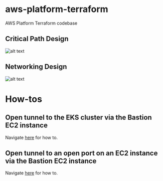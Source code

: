 # aws-platform-terraform
AWS Platform Terraform codebase 

## Critical Path Design
![alt text](https://github.com/National-Digital-Twin/integration-architecture/blob/main/CloudPlatform/AWS/docs/Critical-Path_Design.png)

## Networking Design
![alt text](https://github.com/National-Digital-Twin/integration-architecture/blob/main/CloudPlatform/AWS/docs/networking.png)

# How-tos

## Open tunnel to the EKS cluster via the Bastion EC2 instance
Navigate [here](https://github.com/National-Digital-Twin/integration-architecture/blob/main/CloudPlatform/AWS/docs/eks-tunnelling.md) for how to. 

## Open tunnel to an open port on an EC2 instance via the Bastion EC2 instance
Navigate [here](https://github.com/National-Digital-Twin/aws-integration-testing/blob/main/docs/ec2-tunnelling.md) for how to. 
